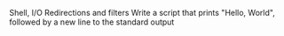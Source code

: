  Shell, I/O Redirections and filters
Write a script that prints "Hello, World", followed by a new line to the standard output
